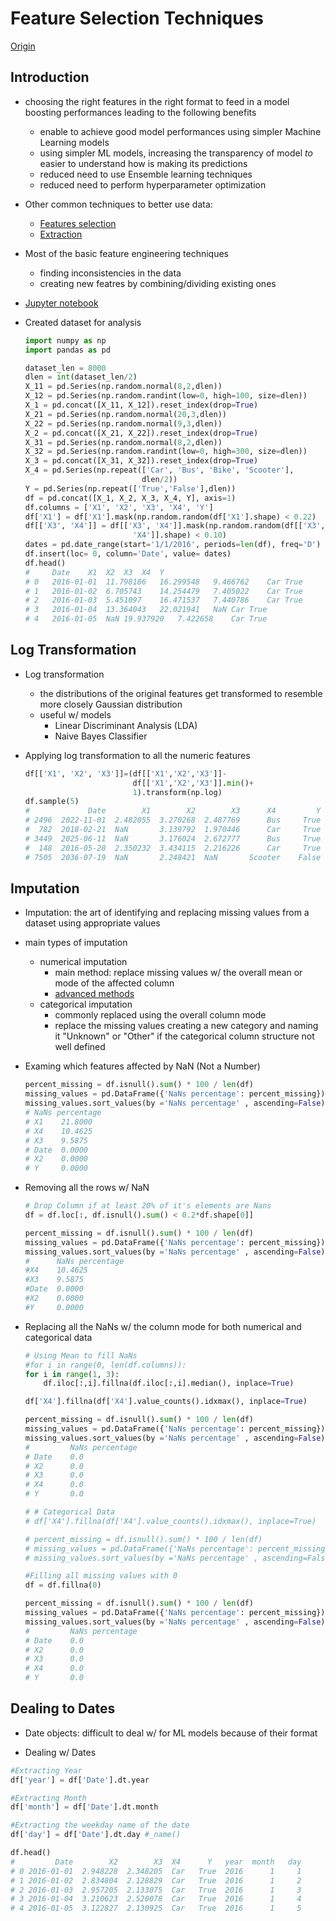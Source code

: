 # Feature Selection Techniques

[Origin](https://pierpaolo28.github.io/blog/blog30/)

## Introduction

+ choosing the right features in the right format to feed in a model boosting performances leading to the following benefits
  + enable to achieve good model performances using simpler Machine Learning models
  + using simpler ML models, increasing the transparency of model $to$ easier to understand how is making its predictions
  + reduced need to use Ensemble learning techniques
  + reduced need to perform hyperparameter optimization

+ Other common techniques to better use data:
  + [Features selection](https://towardsdatascience.com/feature-selection-techniques-1bfab5fe0784)
  + [Extraction](https://towardsdatascience.com/feature-extraction-techniques-d619b56e31be)

+ Most of the basic feature engineering techniques
  + finding inconsistencies in the data
  + creating new featres by combining/dividing existing ones

+ [Jupyter notebook](https://github.com/pierpaolo28/Artificial-Intelligence-Projects/blob/master/Features%20Analysis/FeatureEngineering.ipynb)

+ Created dataset for analysis

  ```python
  import numpy as np
  import pandas as pd 

  dataset_len = 8000
  dlen = int(dataset_len/2)
  X_11 = pd.Series(np.random.normal(8,2,dlen))
  X_12 = pd.Series(np.random.randint(low=0, high=100, size=dlen))
  X_1 = pd.concat([X_11, X_12]).reset_index(drop=True)
  X_21 = pd.Series(np.random.normal(20,3,dlen))
  X_22 = pd.Series(np.random.normal(9,3,dlen))
  X_2 = pd.concat([X_21, X_22]).reset_index(drop=True)
  X_31 = pd.Series(np.random.normal(8,2,dlen))
  X_32 = pd.Series(np.random.randint(low=0, high=300, size=dlen))
  X_3 = pd.concat([X_31, X_32]).reset_index(drop=True)
  X_4 = pd.Series(np.repeat(['Car', 'Bus', 'Bike', 'Scooter'],
                            dlen/2))
  Y = pd.Series(np.repeat(['True','False'],dlen))
  df = pd.concat([X_1, X_2, X_3, X_4, Y], axis=1)
  df.columns = ['X1', 'X2', 'X3', 'X4', 'Y']
  df['X1'] = df['X1'].mask(np.random.random(df['X1'].shape) < 0.22)
  df[['X3', 'X4']] = df[['X3', 'X4']].mask(np.random.random(df[['X3', 
                          'X4']].shape) < 0.10)
  dates = pd.date_range(start='1/1/2016', periods=len(df), freq='D')
  df.insert(loc= 0, column='Date', value= dates)
  df.head()
  #   	Date	X1	X2	X3	X4	Y
  # 0	2016-01-01	11.798186	16.299548	9.466762	Car	True
  # 1	2016-01-02	6.705743	14.254479	7.405022	Car	True
  # 2	2016-01-03	5.451097	16.471537	7.440786	Car	True
  # 3	2016-01-04	13.364043	22.021941	NaN	Car	True
  # 4	2016-01-05	NaN	19.937920	7.422658	Car	True
  ```

## Log Transformation

+ Log transformation
  + the distributions of the original features get transformed to resemble more closely Gaussian distribution
  + useful w/ models
    + Linear Discriminant Analysis (LDA)
    + Naive Bayes Classifier

+ Applying log transformation to all the numeric features

  ```python
  df[['X1', 'X2', 'X3']]=(df[['X1','X2','X3']]-
                          df[['X1','X2','X3']].min()+
                          1).transform(np.log)
  df.sample(5)
  #             Date        X1        X2        X3      X4         Y
  # 2496  2022-11-01  2.482055  3.270268  2.487769      Bus     True
  #  782  2018-02-21  NaN       3.139792  1.970446      Car     True
  # 3449  2025-06-11  NaN       3.176024  2.672777      Bus     True
  #  148  2016-05-28  2.350232  3.434115  2.216226      Car     True
  # 7505  2036-07-19  NaN       2.248421  NaN       Scooter    False
  ```

## Imputation

+ Imputation: the art of identifying and replacing missing values from a dataset using appropriate values

+ main types of imputation
  + numerical imputation
    + main method: replace missing values w/ the overall mean or mode of the affected column
    + [advanced methods](https://towardsdatascience.com/why-using-a-mean-for-missing-data-is-a-bad-idea-alternative-imputation-algorithms-837c731c1008)
  + categorical imputation
    + commonly replaced using the overall column mode
    + replace the missing values creating a new category and naming it "Unknown" or "Other" if the categorical column structure not well defined

+ Examing which features affected by NaN (Not a Number)

  ```python
  percent_missing = df.isnull().sum() * 100 / len(df)
  missing_values = pd.DataFrame({'NaNs percentage': percent_missing})
  missing_values.sort_values(by ='NaNs percentage' , ascending=False)
  # NaNs percentage
  # X1    21.8000
  # X4    10.4625
  # X3    9.5875
  # Date  0.0000
  # X2    0.0000
  # Y     0.0000
  ```

+ Removing all the rows w/ NaN

  ```python
  # Drop Column if at least 20% of it's elements are Nans
  df = df.loc[:, df.isnull().sum() < 0.2*df.shape[0]]

  percent_missing = df.isnull().sum() * 100 / len(df)
  missing_values = pd.DataFrame({'NaNs percentage': percent_missing})
  missing_values.sort_values(by ='NaNs percentage' , ascending=False)
  #      NaNs percentage
  #X4    10.4625
  #X3    9.5875
  #Date  0.0000
  #X2    0.0000
  #Y     0.0000
  ```

+ Replacing all the NaNs w/ the column mode for both numerical and categorical data

  ```python
  # Using Mean to fill NaNs
  #for i in range(0, len(df.columns)):
  for i in range(1, 3):
      df.iloc[:,i].fillna(df.iloc[:,i].median(), inplace=True)

  df['X4'].fillna(df['X4'].value_counts().idxmax(), inplace=True)

  percent_missing = df.isnull().sum() * 100 / len(df)
  missing_values = pd.DataFrame({'NaNs percentage': percent_missing})
  missing_values.sort_values(by ='NaNs percentage' , ascending=False)
  #         NaNs percentage
  # Date    0.0
  # X2      0.0
  # X3      0.0
  # X4      0.0
  # Y       0.0

  # # Categorical Data
  # df['X4'].fillna(df['X4'].value_counts().idxmax(), inplace=True)

  # percent_missing = df.isnull().sum() * 100 / len(df)
  # missing_values = pd.DataFrame({'NaNs percentage': percent_missing})
  # missing_values.sort_values(by ='NaNs percentage' , ascending=False)

  #Filling all missing values with 0
  df = df.fillna(0)

  percent_missing = df.isnull().sum() * 100 / len(df)
  missing_values = pd.DataFrame({'NaNs percentage': percent_missing})
  missing_values.sort_values(by ='NaNs percentage' , ascending=False)
  #         NaNs percentage
  # Date    0.0
  # X2      0.0
  # X3      0.0
  # X4      0.0
  # Y       0.0
  ```

## Dealing to Dates

+ Date objects: difficult to deal w/ for ML models because of their format

+ Dealing w/ Dates

```python
#Extracting Year
df['year'] = df['Date'].dt.year

#Extracting Month
df['month'] = df['Date'].dt.month

#Extracting the weekday name of the date
df['day'] = df['Date'].dt.day #_name()

df.head()
#         Date        X2        X3  X4      Y   year  month   day
# 0 2016-01-01  2.948228  2.348205  Car   True  2016      1     1
# 1 2016-01-02  2.834804  2.128829  Car   True  2016      1     2
# 2 2016-01-03  2.957205  2.133075  Car   True  2016      1     3
# 3 2016-01-04  3.210623  2.520078  Car   True  2016      1     4
# 4 2016-01-05  3.122827  2.130925  Car   True  2016      1     5
```

